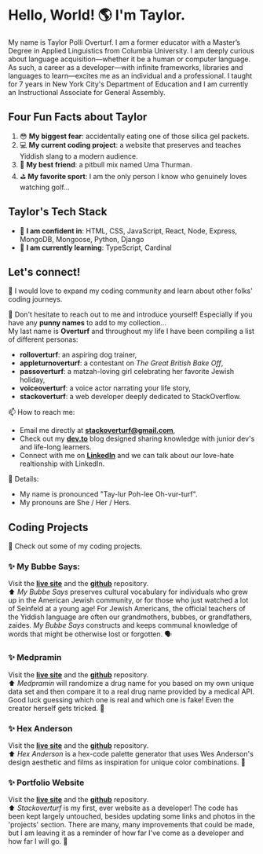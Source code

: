 # Hello, World! 🌎 I'm Taylor. 
My name is Taylor Polli Overturf. I am a former educator with a Master’s Degree in Applied Linguistics from Columbia University. I am deeply curious about language acquisition—whether it be a human or computer language. As such, a career as a developer—with infinite frameworks, libraries and languages to learn—excites me as an individual and a professional. I taught for 7 years in New York City's Department of Education and I am currently an Instructional Associate for General Assembly. 

## Four Fun Facts about Taylor 
1. 😳 **My biggest fear**: accidentally eating one of those silica gel packets. 
2. 💻 **My current coding project**: a website that preserves and teaches Yiddish slang to a modern audience. 
3. 🐶 **My best friend**: a pitbull mix named Uma Thurman.
4. ⛳️ **My favorite sport**: I am the only person I know who genuinely loves watching golf... 

## Taylor's Tech Stack
- 💪 **I am confident in**: HTML, CSS, JavaScript, React, Node, Express, MongoDB, Mongoose, Python, Django
- 🤔 **I am currently learning**: TypeScript, Cardinal

## Let's connect! 
👯 I would love to expand my coding community and learn about other folks' coding journeys.

👋 Don't hesitate to reach out to me and introduce yourself! 
Especially if you have any **punny names** to add to my collection... <br />
My last name is **Overturf** and throughout my life I have been compiling a list of different personas: 
- **rolloverturf**: an aspiring dog trainer,
- **appleturnoverturf**: a contestant on *The Great British Bake Off*, 
- **passoverturf**: a matzah-loving girl celebrating her favorite Jewish holiday,
- **voiceoverturf**: a voice actor narrating your life story, 
- **stackoverturf**: a web developer deeply dedicated to StackOverflow.

📫 How to reach me:
- Email me directly at **stackoverturf@gmail.com**,
- Check out my **[dev.to](https://dev.to/stackoverturf)** blog designed sharing knowledge with junior dev's and life-long learners.  
- Connect with me on **[LinkedIn](https://www.linkedin.com/in/tayloroverturf/)** and we can talk about our love-hate realtionship with LinkedIn. 

📝 Details: 
- My name is pronounced "Tay-lur Poh-lee Oh-vur-turf". 
- My pronouns are She / Her / Hers. 

## Coding Projects
👏 Check out some of my coding projects.

### ✨ My Bubbe Says: 
Visit the **[live site](https://www.mybubbesays.com/#/)** and the **[github](https://github.com/over-taylor-turf/bubbe-says)** repository.<br /> 
⬆️ *My Bubbe Says* preserves cultural vocabulary for individuals who grew up in the American Jewish community, or for those who just watched a lot of Seinfeld at a young age! For Jewish Americans, the official teachers of the Yiddish language are often our grandmothers, bubbes, or grandfathers, zaides. *My Bubbe Says* constructs and keeps communal knowledge of words that might be otherwise lost or forgotten. 🗣

### ✨ Medpramin
Visit the **[live site](https://www.medpramin.com/#/)** and the **[github](https://github.com/over-taylor-turf/fake-drug-names)** repository.<br />
⬆️ *Medpramin* will randomize a drug name for you based on my own unique data set and then compare it to a real drug name provided by a medical API. Good luck guessing which one is real and which one is fake! Even the creator herself gets tricked. 🤣

### ✨ Hex Anderson 
Visit the **[live site](https://www.hexanderson.com/#/)** and the **[github](https://github.com/over-taylor-turf/hex-anderson)** repository.<br />
⬆️ *Hex Anderson* is a hex-code palette generator that uses Wes Anderson's design aesthetic and films as inspiration for unique color combinations. 🎨

### ✨ Portfolio Website
Visit the **[live site](https://www.stackoverturf.com/)** and the **[github](https://github.com/over-taylor-turf/over-taylor-turf.github.io)** repository.<br />
⬆️ *Stackoverturf* is my first, ever website as a developer! The code has been kept largely untouched, besides updating some links and photos in the 'projects' section. There are many, many improvements that could be made, but I am leaving it as a reminder of how far I've come as a developer and how far I will go. 🚀
